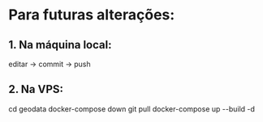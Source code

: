 # Para futuras alterações:

## 1. Na máquina local: 
editar → commit → push

## 2. Na VPS:
cd geodata
docker-compose down
git pull
docker-compose up --build -d